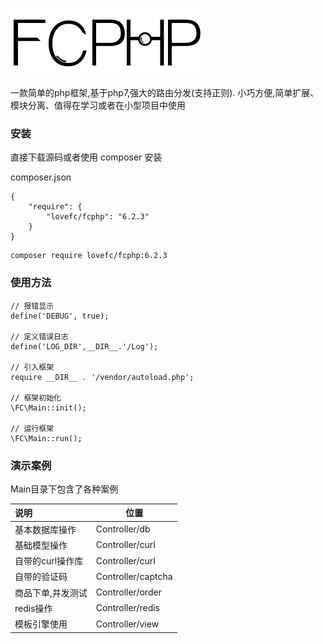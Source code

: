 ![avatar](/logo.png)

一款简单的php框架,基于php7,强大的路由分发(支持正则).
小巧方便,简单扩展、模块分离、值得在学习或者在小型项目中使用


### 安装

直接下载源码或者使用 composer 安装

composer.json
````
{
    "require": {
        "lovefc/fcphp": "6.2.3"
    }
}
````

````
composer require lovefc/fcphp:6.2.3
````

### 使用方法

````
// 报错显示
define('DEBUG', true);

// 定义错误日志
define('LOG_DIR',__DIR__.'/Log');

// 引入框架
require __DIR__ . '/vendor/autoload.php';

// 框架初始化
\FC\Main::init();

// 运行框架
\FC\Main::run();

````

### 演示案例

Main目录下包含了各种案例

|说明|位置|
|:-----  |-----  |
|基本数据库操作  |Controller/db |
|基础模型操作    |Controller/curl|
|自带的curl操作库 |Controller/curl |
|自带的验证码    |Controller/captcha|
|商品下单,并发测试   |Controller/order|
|redis操作   |Controller/redis|
|模板引擎使用   |Controller/view|








